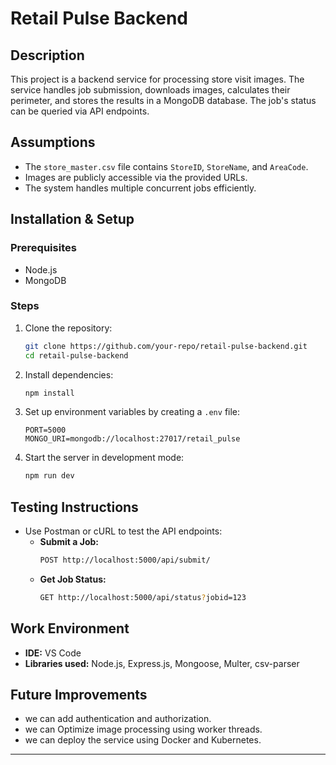 # Retail Pulse Backend

## Description
This project is a backend service for processing store visit images. The service handles job submission, downloads images, calculates their perimeter, and stores the results in a MongoDB database. The job's status can be queried via API endpoints.

## Assumptions
- The `store_master.csv` file contains `StoreID`, `StoreName`, and `AreaCode`.
- Images are publicly accessible via the provided URLs.
- The system handles multiple concurrent jobs efficiently.

## Installation & Setup
### Prerequisites
- Node.js
- MongoDB

### Steps
1. Clone the repository:
   ```sh
   git clone https://github.com/your-repo/retail-pulse-backend.git
   cd retail-pulse-backend
   ```
2. Install dependencies:
   ```sh
   npm install
   ```
3. Set up environment variables by creating a `.env` file:
   ```
   PORT=5000
   MONGO_URI=mongodb://localhost:27017/retail_pulse
   ```
4. Start the server in development mode:
   ```sh
   npm run dev
   ```

## Testing Instructions
- Use Postman or cURL to test the API endpoints:
  - **Submit a Job:**
    ```sh
    POST http://localhost:5000/api/submit/
    ```
  - **Get Job Status:**
    ```sh
    GET http://localhost:5000/api/status?jobid=123
    ```


## Work Environment
- **IDE:** VS Code
- **Libraries used:** Node.js, Express.js, Mongoose, Multer, csv-parser

## Future Improvements
- we can add authentication and authorization.
- we can Optimize image processing using worker threads.
- we can deploy the service using Docker and Kubernetes.

---



